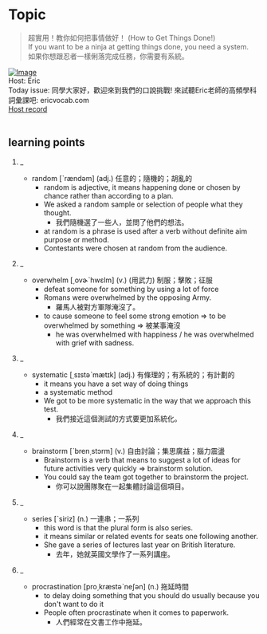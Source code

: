 # Topic

> 超實用！教你如何把事情做好！ (How to Get Things Done!) <br>
> If you want to be a ninja at getting things done, you need a system. <br>
> 如果你想跟忍者一樣俐落完成任務，你需要有系統。 <br>

[![Image](https://cdn.voicetube.com/assets/thumbnails/4zMHDNiW0ng.jpg)](https://www.youtube.com/embed/4zMHDNiW0ng?rel=0&showinfo=0&cc_load_policy=0&controls=1&autoplay=1&iv_load_policy=3&playsinline=1&wmode=transparent&start=14&end=19&enablejsapi=1&origin=https://tw.voicetube.com&widgetid=1)<br>
Host: Eric
<br>Today issue: 同學大家好，歡迎來到我們的口說挑戰!  來試聽Eric老師的高頻學科詞彙課吧: ericvocab.com
<br>
[Host record](https://cdn.voicetube.com/tmp/everyday_records/yangec/3018.mp3)
<br><br>
## learning points
1. _
	* random [ˋrændəm] (adj.) 任意的；隨機的；胡亂的
        - random is adjective, it means happening done or chosen by chance rather than according to a plan.
        - We asked a random sample or selection of people what they thought.
            + 我們隨機選了一些人，並問了他們的想法。
        - at random is a phrase is used after a verb without definite aim purpose or method.
        - Contestants were chosen at random from the audience.

2. _
	* overwhelm [͵ovɚˋhwɛlm] (v.) (用武力) 制服；擊敗；征服
        - defeat someone for something by using a lot of force
        - Romans were overwhelmed by the opposing Army.
            + 羅馬人被對方軍隊淹沒了。
        - to cause someone to feel some strong emotion => to be overwhelmed by something => 被某事淹沒
            + he was overwhelmed with happiness / he was overwhelmed with grief with sadness.

3. _
	* systematic [͵sɪstəˋmætɪk] (adj.) 有條理的；有系統的；有計劃的
        - it means you have a set way of doing things
        - a systematic method
        - We got to be more systematic in the way that we approach this test.
            + 我們接近這個測試的方式要更加系統化。

4. _
	* brainstorm [ˋbren͵stɔrm] (v.) 自由討論；集思廣益；腦力震盪
        - Brainstorm is a verb that means to suggest a lot of ideas for future activities very quickly => brainstorm solution.
        - You could say the team got together to brainstorm the project.
            + 你可以說團隊聚在一起集體討論這個項目。

5. _
	* series [ˋsiriz] (n.) 一連串；一系列
        - this word is that the plural form is also series.
        - it means similar or related events for seats one following another.
        - She gave a series of lectures last year on British literature.
            + 去年，她就英國文學作了一系列講座。

6. _
	* procrastination [pro͵kræstəˋneʃən] (n.) 拖延時間
        - to delay doing something that you should do usually because you don't want to do it
        - People often procrastinate when it comes to paperwork.
            + 人們經常在文書工作中拖延。
